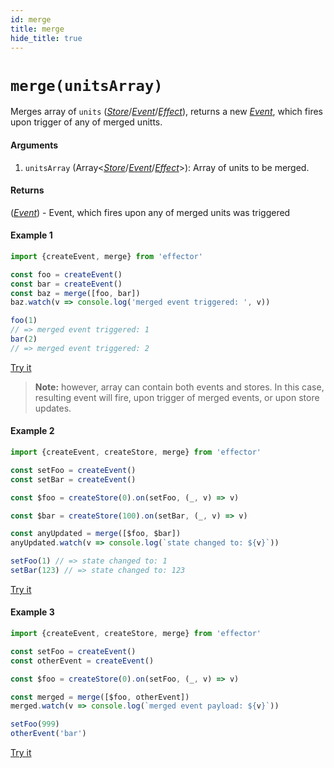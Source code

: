 ```yaml
---
id: merge
title: merge
hide_title: true
---
```


# `merge(unitsArray)`

Merges array of `units` ([_Store_](Store.md)/[_Event_](Event.md)/[_Effect_](Effect.md)), returns a new [_Event_](Event.md), which fires upon trigger of any of merged unitts.

#### Arguments

1. `unitsArray` (Array<[_Store_](Store.md)/[_Event_](Event.md)/[_Effect_](Effect.md)>): Array of units to be merged.

#### Returns

([_Event_](Event.md)) - Event, which fires upon any of merged units was triggered

#### Example 1

```js try
import {createEvent, merge} from 'effector'

const foo = createEvent()
const bar = createEvent()
const baz = merge([foo, bar])
baz.watch(v => console.log('merged event triggered: ', v))

foo(1)
// => merged event triggered: 1
bar(2)
// => merged event triggered: 2
```

[Try it](https://share.effector.dev/WxUgr6dZ)

> **Note:** however, array can contain both events and stores. In this case, resulting event will fire, upon trigger of merged events, or upon store updates.

#### Example 2

```js try
import {createEvent, createStore, merge} from 'effector'

const setFoo = createEvent()
const setBar = createEvent()

const $foo = createStore(0).on(setFoo, (_, v) => v)

const $bar = createStore(100).on(setBar, (_, v) => v)

const anyUpdated = merge([$foo, $bar])
anyUpdated.watch(v => console.log(`state changed to: ${v}`))

setFoo(1) // => state changed to: 1
setBar(123) // => state changed to: 123
```

[Try it](https://share.effector.dev/Rp9wuRvl)

#### Example 3

```js try
import {createEvent, createStore, merge} from 'effector'

const setFoo = createEvent()
const otherEvent = createEvent()

const $foo = createStore(0).on(setFoo, (_, v) => v)

const merged = merge([$foo, otherEvent])
merged.watch(v => console.log(`merged event payload: ${v}`))

setFoo(999)
otherEvent('bar')
```

[Try it](https://share.effector.dev/Rp9wuRvl)
